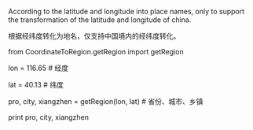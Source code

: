 
According to the latitude and longitude into place names, only to support the transformation of the latitude and longitude of china.

根据经纬度转化为地名，仅支持中国境内的经纬度转化。

from CoordinateToRegion.getRegion import getRegion

lon = 116.65 # 经度

lat = 40.13 # 纬度

pro, city, xiangzhen = getRegion(lon, lat) # 省份、城市、乡镇

print pro, city, xiangzhen
